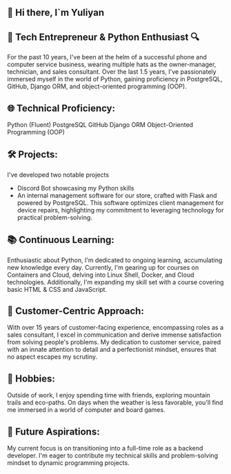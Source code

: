 ## 👋 Hi there, I`m Yuliyan


## 🔧 Tech Entrepreneur & Python Enthusiast 🔍

For the past 10 years, I've been at the helm of a successful phone and computer service business, wearing multiple hats as the owner-manager, technician, and sales consultant. Over the last 1.5 years, I've passionately immersed myself in the world of Python, gaining proficiency in PostgreSQL, GitHub, Django ORM, and object-oriented programming (OOP).


## 🌐 Technical Proficiency:

Python (Fluent)
PostgreSQL
GitHub
Django ORM
Object-Oriented Programming (OOP)

## 🛠️ Projects:

I've developed two notable projects
 - Discord Bot showcasing my Python skills
 - An internal management software for our store, crafted with Flask and powered by PostgreSQL. This software optimizes client management for device repairs, highlighting my commitment to leveraging technology for practical problem-solving.


## 📚 Continuous Learning:

Enthusiastic about Python, I'm dedicated to ongoing learning, accumulating new knowledge every day. Currently, I'm gearing up for courses on Containers and Cloud, delving into Linux Shell, Docker, and Cloud technologies. Additionally, I'm expanding my skill set with a course covering basic HTML & CSS and JavaScript.

## 🤝 Customer-Centric Approach:

With over 15 years of customer-facing experience, encompassing roles as a sales consultant, I excel in communication and derive immense satisfaction from solving people's problems. My dedication to customer service, paired with an innate attention to detail and a perfectionist mindset, ensures that no aspect escapes my scrutiny.

## 🌟 Hobbies:

Outside of work, I enjoy spending time with friends, exploring mountain trails and eco-paths. On days when the weather is less favorable, you'll find me immersed in a world of computer and board games.

## 🎯 Future Aspirations:

My current focus is on transitioning into a full-time role as a backend developer. I'm eager to contribute my technical skills and problem-solving mindset to dynamic programming projects.

